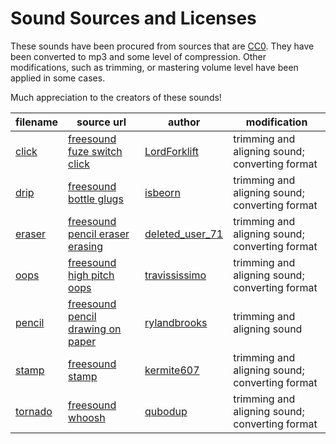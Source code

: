 Sound Sources and Licenses
=============================

These sounds have been procured from sources that are [CC0](https://creativecommons.org/share-your-work/public-domain/cc0/).  They have been converted to mp3 and some level of compression.  Other modifications, such as trimming, or mastering volume level have been applied in some cases.

Much appreciation to the creators of these sounds!

|filename          | source url| author| modification |
|---               |---        |---    |---          |
|[click](click-noise.mp3) | [freesound fuze switch click](https://freesound.org/people/LordForklift/sounds/448394/) | [LordForklift](https://freesound.org/people/LordForklift/) | trimming and aligning sound; converting format |
|[drip](drip-noise.mp3) | [freesound bottle glugs](https://freesound.org/people/isbeorn/sounds/553954/) | [isbeorn](https://freesound.org/people/isbeorn/) | trimming and aligning sound; converting format |
|[eraser](eraser-noise.mp3) | [freesound pencil eraser erasing](https://freesound.org/people/deleted_user_7146007/sounds/383861/) | [deleted_user_71](https://freesound.org/people/deleted_user_7146007/) | trimming and aligning sound; converting format |
|[oops](oops-noise.mp3) | [freesound high pitch oops](https://freesound.org/people/travississimo/sounds/457341/) | [travississimo](https://freesound.org/people/travississimo/) | trimming and aligning sound; converting format |
|[pencil](pencil-noise.mp3) | [freesound pencil drawing on paper](https://freesound.org/people/rylandbrooks/sounds/387926/) | [rylandbrooks](https://freesound.org/people/rylandbrooks/) | trimming and aligning sound |
|[stamp](stamp-noise.mp3) | [freesound stamp](https://freesound.org/people/kermite607/sounds/362624/) | [kermite607](https://freesound.org/people/kermite607/) | trimming and aligning sound; converting format |
|[tornado](tornado-noise.mp3) | [freesound whoosh](https://freesound.org/people/qubodup/sounds/60013/) | [qubodup](https://freesound.org/people/qubodup/) | trimming and aligning sound; converting format |